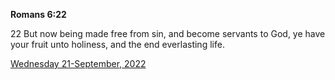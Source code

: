 **Romans 6:22**

22 But now being made free from sin, and become servants to God, ye have your fruit unto holiness, and the end everlasting life.

[Wednesday 21-September, 2022](https://t.me/s/daily_scripture)
